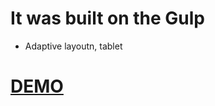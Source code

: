 # It was built on the Gulp
- Adaptive layoutn, tablet
# [DEMO](https://dev-beka.github.io/go-scooter-pass/)
